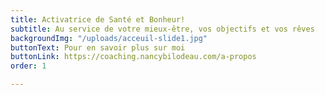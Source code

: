 ```yaml
---
title: Activatrice de Santé et Bonheur!
subtitle: Au service de votre mieux-être, vos objectifs et vos rêves
backgroundImg: "/uploads/acceuil-slide1.jpg"
buttonText: Pour en savoir plus sur moi
buttonLink: https://coaching.nancybilodeau.com/a-propos
order: 1

---
```


